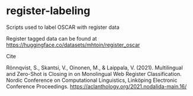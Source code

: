 # register-labeling

Scripts used to label OSCAR with register data

Register tagged data can be found at https://huggingface.co/datasets/mhtoin/register_oscar

Cite

Rönnqvist, S., Skantsi, V., Oinonen, M., & Laippala, V. (2021). Multilingual and Zero-Shot is Closing in on Monolingual Web Register Classification. Nordic Conference on Computational Linguistics, Linköping Electronic Conference Proceedings. https://aclanthology.org/2021.nodalida-main.16/


